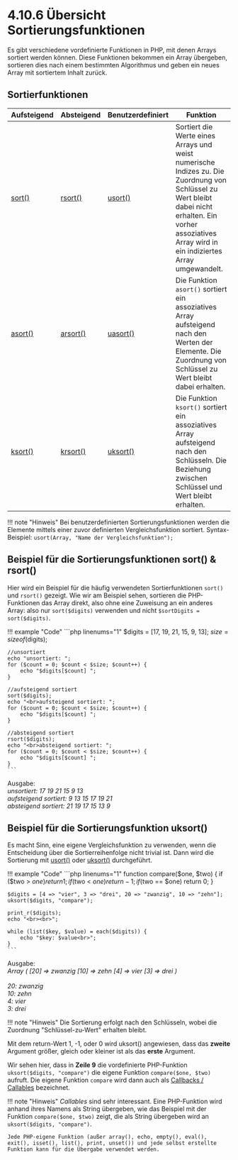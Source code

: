 # 4.10.6 Übersicht Sortierungsfunktionen

Es gibt verschiedene vordefinierte Funktionen in PHP, mit denen Arrays sortiert werden können. Diese Funktionen bekommen ein Array übergeben, sortieren dies nach einem bestimmten Algorithmus und geben ein neues Array mit sortiertem Inhalt zurück.

## Sortierfunktionen

| Aufsteigend | Absteigend | Benutzerdefiniert | Funktion |
|-------------|------------|-------------------|----------|
| [sort()](http://php.net/manual/de/function.sort.php) | [rsort()](http://php.net/manual/de/function.rsort.php) | [usort()](http://php.net/manual/de/function.usort.php) | Sortiert die Werte eines Arrays und weist numerische Indizes zu. Die Zuordnung von Schlüssel zu Wert bleibt dabei nicht erhalten. Ein vorher assoziatives Array wird in ein indiziertes Array umgewandelt. |
| [asort()](http://php.net/manual/de/function.asort.php) | [arsort()](http://php.net/manual/de/function.arsort.php) | [uasort()](http://php.net/manual/de/function.uasort.php) | Die Funktion `asort()` sortiert ein assoziatives Array aufsteigend nach den Werten der Elemente. Die Zuordnung von Schlüssel zu Wert bleibt dabei erhalten. |
| [ksort()](http://php.net/manual/de/function.ksort.php) | [krsort()](http://php.net/manual/de/function.krsort.php) | [uksort()](http://php.net/manual/de/function.uksort.php) | Die Funktion `ksort()` sortiert ein assoziatives Array aufsteigend nach den Schlüsseln. Die Beziehung zwischen Schlüssel und Wert bleibt erhalten. |

!!! note "Hinweis"
    Bei benutzerdefinierten Sortierungsfunktionen werden die Elemente mittels einer zuvor definierten Vergleichsfunktion sortiert. Syntax-Beispiel: `usort(Array, "Name der Vergleichsfunktion");`

## Beispiel für die Sortierungsfunktionen sort() & rsort()

Hier wird ein Beispiel für die häufig verwendeten Sortierfunktionen `sort()` und `rsort()` gezeigt. Wie wir am Beispiel sehen, sortieren die PHP-Funktionen das Array direkt, also ohne eine Zuweisung an ein anderes Array: also nur `sort($digits)` verwenden und nicht `$sortDigits = sort($digits)`.

!!! example "Code"
    ```php linenums="1"
    $digits = [17, 19, 21, 15, 9, 13];
    $size = sizeof($digits);

    //unsortiert
    echo "unsortiert: ";
    for ($count = 0; $count < $size; $count++) {
        echo "$digits[$count] ";
    }

    //aufsteigend sortiert
    sort($digits);
    echo "<br>aufsteigend sortiert: ";
    for ($count = 0; $count < $size; $count++) {
        echo "$digits[$count] ";
    }

    //absteigend sortiert
    rsort($digits);
    echo "<br>absteigend sortiert: ";
    for ($count = 0; $count < $size; $count++) {
        echo "$digits[$count] ";
    }
    ```

Ausgabe:<br>
*unsortiert: 17 19 21 15 9 13*<br>
*aufsteigend sortiert: 9 13 15 17 19 21*<br>
*absteigend sortiert: 21 19 17 15 13 9*

## Beispiel für die Sortierungsfunktion uksort()

Es macht Sinn, eine eigene Vergleichsfunktion zu verwenden, wenn die Entscheidung über die Sortierreihenfolge nicht trivial ist. Dann wird die Sortierung mit [usort()](https://www.php.net/manual/de/function.usort.php) oder [uksort()](https://www.php.net/manual/de/function.uksort) durchgeführt.

!!! example "Code"
    ```php linenums="1"
    function compare($one, $two)
    {
        if ($two > $one)  return 1;
        if ($two < $one)  return -1;
        if ($two == $one) return 0;
    }

    $digits = [4 => "vier", 3 => "drei", 20 => "zwanzig", 10 => "zehn"];
    uksort($digits, "compare");

    print_r($digits);
    echo "<br><br>";

    while (list($key, $value) = each($digits)) {
        echo "$key: $value<br>";
    }
    ```

Ausgabe:<br>
*Array ( [20] => zwanzig [10] => zehn [4] => vier [3] => drei )*<br>
<br>
*20: zwanzig*<br>
*10: zehn*<br>
*4: vier*<br>
*3: drei*

!!! note "Hinweis"
    Die Sortierung erfolgt nach den Schlüsseln, wobei die Zuordnung "Schlüssel-zu-Wert" erhalten bleibt.

Mit dem return-Wert 1, -1, oder 0 wird uksort() angewiesen, dass das **zweite** Argument größer, gleich oder kleiner ist als das **erste** Argument.

Wir sehen hier, dass in **Zeile 9** die vordefinierte PHP-Funktion `uksort($digits, "compare")` die eigene Funktion `compare($one, $two)` aufruft. Die eigene Funktion `compare` wird dann auch als [Callbacks / Callables](https://www.php.net/manual/de/language.types.callable.php) bezeichnet.

!!! note "Hinweis"
    *Callables* sind sehr interessant. Eine PHP-Funktion wird anhand ihres Namens als String übergeben, wie das Beispiel mit der Funktion `compare($one, $two)` zeigt, die als String übergeben wird an `uksort($digits, "compare")`.

    Jede PHP-eigene Funktion (außer array(), echo, empty(), eval(), exit(), isset(), list(), print, unset()) und jede selbst erstellte Funktion kann für die Übergabe verwendet werden.
